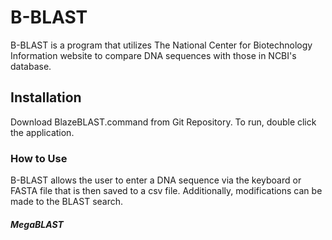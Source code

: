# B-BLAST

B-BLAST is a program that utilizes The National Center for Biotechnology Information website to 
compare DNA sequences with those in NCBI's database.

## Installation

Download BlazeBLAST.command from Git Repository. To run,
double click the application.

### How to Use
B-BLAST allows the user to enter a DNA sequence via the keyboard or FASTA file that is then saved to a csv file.
Additionally, modifications can be made to the BLAST search.

##### MegaBLAST
